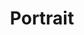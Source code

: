 ---
title: Portrait
portfolio: true
category: portrait
thumbnail: /images/portfolio/portrait/adrianstein_fotografie_portrait_business_industrie.jpg
preview: /images/portfolio/portrait/adrianstein_fotografie_portrait_business_industrie.jpg
imagespath: /static/images/portfolio/portrait/
imagespaths: /images/portfolio/portrait/
---